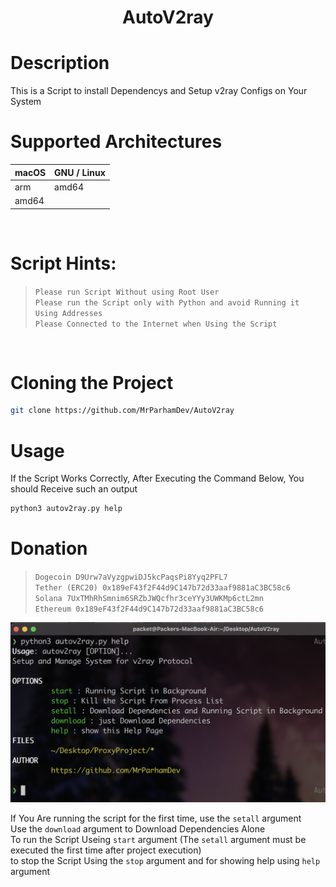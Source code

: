 <h1 align="center"> ‍AutoV2ray <br>
 
 


# Description
This is a Script to install Dependencys and Setup v2ray Configs on Your System
# Supported Architectures
| macOS       | GNU / Linux |
| ----------- | ----------|
| arm         |  amd64    |   
| amd64       |           |

<br>

# Script Hints:
> `Please run Script Without using Root User` <br>
> `Please run the Script only with Python and avoid Running it Using Addresses`<br>
> `Please Connected to the Internet when Using the Script`

<br>

# Cloning the Project
```bash
git clone https://github.com/MrParhamDev/AutoV2ray
```

# Usage
If the Script Works Correctly, After Executing the Command Below, You should Receive such an output

 ```bash
 python3 autov2ray.py help
 ```
 
# Donation <br>
> `Dogecoin D9Urw7aVyzgpwiDJ5kcPaqsPi8Yyq2PFL7` <br>
> `Tether (ERC20) 0x189eF43f2F44d9C147b72d33aaf9881aC3BC58c6` <br>
> `Solana 7UxTMhRhSmnim6SRZbJWQcfhr3ceYYy3UWKMp6ctL2mn` <br>
> `Ethereum ‍‍‍‍‍‍0x189eF43f2F44d9C147b72d33aaf9881aC3BC58c6` <br>

 
 ![Sample](READMEPIC.png)
 
 If You Are running the script for the first time, use the `setall` argument<br>
 Use the `download` argument to Download Dependencies Alone<br>
 To run the Script Useing `start` argument (The `setall` argument must be executed the first time after project execution)<br>
 to stop the Script Using the `stop` argument and for showing help using `help` argument<br>
